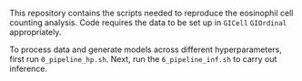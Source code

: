 This repository contains the scripts needed to reproduce the eosinophil cell counting analysis. Code requires the data to be set up in `GICell` `GIOrdinal` appropriately. 

To process data and generate models across different hyperparameters, first run `0_pipeline_hp.sh`. Next, run the `6_pipeline_inf.sh` to carry out inference. 